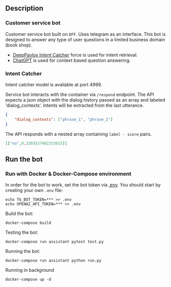 ## Description

### Customer service bot

Customer service bot built on `DFF`. Uses telegram as an interface.
This bot is designed to answer any type of user questions in a limited business domain (book shop).

* [DeepPavlov Intent Catcher](#) force is used for intent retrieval.
* [ChatGPT](https://openai.com/pricing#language-models) is used for context based question answering.

### Intent Catcher

Intent catcher model is available at port 4999. 

Service bot interacts with the container via `/respond` endpoint.
The API expects a json object with the dialog history passed as an array and labeled 'dialog_contexts'. Intents will be extracted from the last utterance.

```json
{
    "dialog_contexts": ["phrase_1", "phrase_2"]
}
```

The API responds with a nested array containing `label - score` pairs.

```json
[["no",0.3393537402153015]]
```

## Run the bot

### Run with Docker & Docker-Compose environment
In order for the bot to work, set the bot token via [.env](.env.example). You should start by creating your own `.env` file:
```
echo TG_BOT_TOKEN=*** >> .env
echo OPENAI_API_TOKEN=*** >> .env
```

Build the bot:
```commandline
docker-compose build
```
Testing the bot:
```commandline
docker-compose run assistant pytest test.py
```

Running the bot:
```commandline
docker-compose run assistant python run.py
```

Running in background
```commandline
docker-compose up -d
```